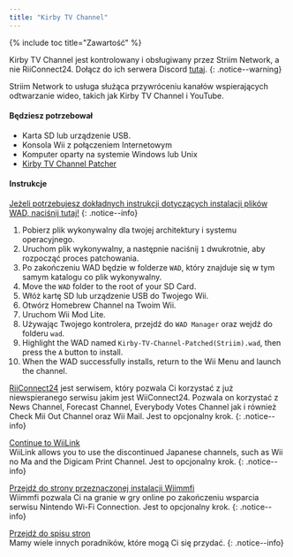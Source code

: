 ```yaml
---
title: "Kirby TV Channel"
---
```


{% include toc title="Zawartość" %}

Kirby TV Channel jest kontrolowany i obsługiwany przez Striim Network, a nie RiiConnect24. Dołącz do ich serwera Discord [tutaj](https://discord.gg/seCnzxnE75).
{: .notice--warning}

Striim Network to usługa służąca przywróceniu kanałów wspierających odtwarzanie wideo, takich jak Kirby TV Channel i YouTube.

#### Będziesz potrzebował

* Karta SD lub urządzenie USB.
* Konsola Wii z połączeniem Internetowym
* Komputer oparty na systemie Windows lub Unix
* [Kirby TV Channel Patcher](https://github.com/StriimNetwork/Kirby-TV-Channel-Patcher/releases)

#### Instrukcje

[Jeżeli potrzebujesz dokładnych instrukcji dotyczących instalacji plików WAD, naciśnij tutaj!](wiimodlite)
{: .notice--info}

1. Pobierz plik wykonywalny dla twojej architektury i systemu operacyjnego.
2. Uruchom plik wykonywalny, a następnie naciśnij `1` dwukrotnie, aby rozpocząć proces patchowania.
3. Po zakończeniu WAD będzie w folderze `WAD`, który znajduje się w tym samym katalogu co plik wykonywalny.
4. Move the `WAD` folder to the root of your SD Card.
5. Włóż kartę SD lub urządzenie USB do Twojego Wii.
6. Otwórz Homebrew Channel na Twoim Wii.
7. Uruchom Wii Mod Lite.
8. Używając Twojego kontrolera, przejdź do `WAD Manager` oraz wejdź do folderu `wad`.
9. Highlight the WAD named `Kirby-TV-Channel-Patched(Striim).wad`, then press the `A` button to install.
10. When the WAD successfully installs, return to the Wii Menu and launch the channel.



[RiiConnect24](riiconnect24) jest serwisem, który pozwala Ci korzystać z już niewspieranego serwisu jakim jest WiiConnect24. Pozwala on korzystać z News Channel, Forecast Channel, Everybody Votes Channel jak i również Check Mii Out Channel oraz Wii Mail. Jest to opcjonalny krok.
{: .notice--info}

[Continue to WiiLink](wiilink)<br> WiiLink allows you to use the discontinued Japanese channels, such as Wii no Ma and the Digicam Print Channel. Jest to opcjonalny krok.
{: .notice--info}

[Przejdź do strony przeznaczonej instalacji Wiimmfi](wiimmfi)<br> Wiimmfi pozwala Ci na granie w gry online po zakończeniu wsparcia serwisu Nintendo Wi-Fi Connection. Jest to opcjonalny krok.
{: .notice--info}

[Przejdź do spisu stron](site-navigation)<br> Mamy wiele innych poradników, które mogą Ci się przydać.
{: .notice--info}

